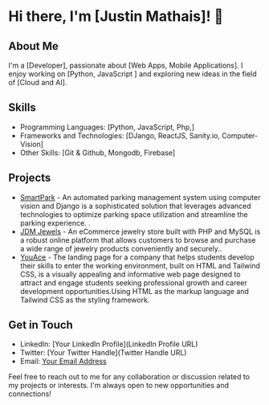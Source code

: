 # Hi there, I'm [Justin Mathais]! 👋

## About Me

I'm a [Developer], passionate about [Web Apps, Mobile Applications]. I enjoy working on [Python, JavaScript ] and exploring new ideas in the field of [Cloud and AI]. 

## Skills

- Programming Languages: [Python, JavaScript, Php,]
- Frameworks and Technologies: [DJango, ReactJS, Sanity.io, Computer-Vision]
- Other Skills: [Git & Github, Mongodb, Firebase]

## Projects

- [SmartPark](https://github.com/mathaisjustin/smartPark) - An automated parking management system using computer vision and Django is a sophisticated solution that leverages advanced technologies to optimize parking space utilization and streamline the parking experience. .
- [JDM Jewels](https://github.com/mathaisjustin/Jewels-Store) - An eCommerce jewelry store built with PHP and MySQL is a robust online platform that allows customers to browse and purchase a wide range of jewelry products conveniently and securely..
- [YouAce](https://github.com/mathaisjustin/Youace-landing) - The landing page for a company that helps students develop their skills to enter the working environment, built on HTML and Tailwind CSS, is a visually appealing and informative web page designed to attract and engage students seeking professional growth and career development opportunities.Using HTML as the markup language and Tailwind CSS as the styling framework.

## Get in Touch

- LinkedIn: [Your LinkedIn Profile](LinkedIn Profile URL)
- Twitter: [Your Twitter Handle](Twitter Handle URL)
- Email: [Your Email Address](mailto:your.email@example.com)

Feel free to reach out to me for any collaboration or discussion related to my projects or interests. I'm always open to new opportunities and connections!

